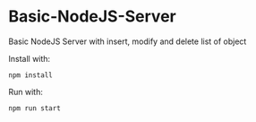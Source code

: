 
# Basic-NodeJS-Server

Basic NodeJS Server with insert, modify and delete list of object

Install with:
```shell
npm install
```

Run with:
```shell
npm run start
```

